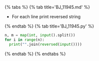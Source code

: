 {% tabs %}
{% tab title='BJ_11945.md' %}

* For each line print reversed string

{% endtab %}
{% tab title='BJ_11945.py' %}

```py
n, m = map(int, input().split())
for i in range(n):
  print("".join(reversed(input())))
```

{% endtab %}
{% endtabs %}